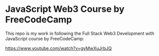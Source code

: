 # JavaScript Web3 Course by FreeCodeCamp

This repo is my work in following the Full Stack Web3 Development with JavaScript course by FreeCodeCamp:

https://www.youtube.com/watch?v=gyMwXuJrbJQ
